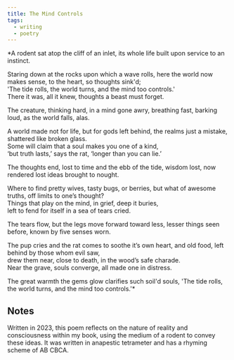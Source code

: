 ```yaml
---
title: The Mind Controls
tags:
  - writing
  - poetry
---
```

*A rodent sat atop the cliff of an inlet,
its whole life built upon service to an instinct.

Staring down at the rocks upon which a wave rolls,
here the world now makes sense, to the heart, so thoughts sink'd;  
'The tide rolls, the world turns, and the mind too controls.'  
There it was, all it knew, thoughts a beast must forget.

The creature, thinking hard, in a mind gone awry,
breathing fast, barking loud, as the world falls, alas.

A world made not for life, but for gods left behind,
the realms just a mistake, shattered like broken glass.  
Some will claim that a soul makes you one of a kind,  
‘but truth lasts,’ says the rat, ‘longer than you can lie.’

The thoughts end, lost to time and the ebb of the tide,
wisdom lost, now rendered lost ideas brought to nought.

Where to find pretty wives, tasty bugs, or berries,
but what of awesome truths, off limits to one’s thought?  
Things that play on the mind, in grief, deep it buries,  
left to fend for itself in a sea of tears cried.

The tears flow, but the legs move forward toward less,
lesser things seen before, known by five senses worn.

The pup cries and the rat comes to soothe it’s own heart,
and old food, left behind by those whom evil saw,  
drew them near, close to death, in the wood’s safe charade.  
Near the grave, souls converge, all made one in distress.

The great warmth the gems glow clarifies such soil'd souls,
'The tide rolls, the world turns, and the mind too controls.'*
## Notes
Written in 2023, this poem reflects on the nature of reality and consciousness within my book, using the medium of a rodent to convey these ideas. It was written in anapestic tetrameter and has a rhyming scheme of AB CBCA.